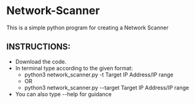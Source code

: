 # Network-Scanner
This is a simple python program for creating a Network Scanner
## INSTRUCTIONS:
 * Download the code.
 * In terminal type according to the given format:
    * python3 network_scanner.py -t Target IP Address/IP range
    * OR
    * python3 network_scanner.py --target Target IP Address/IP range
 * You can also type --help for guidance 
